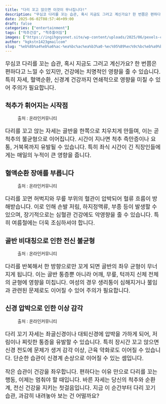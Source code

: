 ```yaml
---
title: "다리 꼬고 앉으면 이것이 무너집니다!"
description: "무심코 다리를 꼬는 습관, 혹시 지금도 그러고 계신가요? 한 번쯤은 편하다고 느낄 수 있지만, 건강에는 치명적인 영향을 줄 수 있습니다. 특히 자세, 혈액순환, 신경계 건강까지 연쇄적으로 영향을 미칠 수 있어 주의가 필요합니다."
date: 2025-06-02T08:57:46+09:00
draft: false
categories: ["entertainment"]
tags: ["척추건강", "척추틀어짐"]
images: ["https://ingihgoyonet.site/wp-content/uploads/2025/06/pexels-cottonbro-5723877-1024x683.jpg", "https://ingihgoyonet.site/wp-content/uploads/2025/06/pexels-karolina-grabowska-5207017-1024x683.jpg", "https://ingihgoyonet.site/wp-content/uploads/2025/06/pexels-magda-ehlers-pexels-27376660-1024x591.jpg", "https://ingihgoyonet.site/wp-content/uploads/2025/06/pexels-towfiqu-barbhuiya-3440682-12460181-1024x684.jpg"]
author: "kgkstn1423gmailcom"
slug: "%eb%8b%a4%eb%a6%ac-%ea%bc%ac%ea%b3%a0-%ec%95%89%ec%9c%bc%eb%a9%b4-%ec%9d%b4%ea%b2%83%ec%9d%b4-%eb%ac%b4%eb%84%88%ec%a7%91%eb%8b%88%eb%8b%a4"
---
```


<p style="font-size:18px">무심코 다리를 꼬는 습관, 혹시 지금도 그러고 계신가요? 한 번쯤은 편하다고 느낄 수 있지만, 건강에는 치명적인 영향을 줄 수 있습니다. 특히 자세, 혈액순환, 신경계 건강까지 연쇄적으로 영향을 미칠 수 있어 주의가 필요합니다.</p> <h2 >척추가 휘어지는 시작점</h2> <figure ><img src="https://ingihgoyonet.site/wp-content/uploads/2025/06/pexels-cottonbro-5723877-1024x683.jpg" alt="" style="aspect-ratio:16/9;object-fit:cover"/><figcaption >출처 : 온라인커뮤니티</figcaption></figure> <p style="font-size:18px">다리를 꼬고 앉는 자세는 골반을 한쪽으로 치우치게 만들며, 이는 곧 척추의 불균형으로 이어집니다. 시간이 지나면 척추 측만증이나 요통, 거북목까지 유발될 수 있습니다. 특히 좌식 시간이 긴 직장인들에게는 매일의 누적이 큰 영향을 줍니다.</p> <h2 >혈액순환 장애를 부릅니다</h2> <figure ><img src="https://ingihgoyonet.site/wp-content/uploads/2025/06/pexels-karolina-grabowska-5207017-1024x683.jpg" alt="" style="aspect-ratio:16/9;object-fit:cover"/><figcaption >출처 : 온라인커뮤니티</figcaption></figure> <p style="font-size:18px">다리를 꼬면 허벅지와 무릎 부위의 혈관이 압박되어 혈류 흐름이 방해받습니다. 이로 인해 손발 저림, 하지정맥류, 부종 등이 발생할 수 있으며, 장기적으로는 심혈관 건강에도 악영향을 줄 수 있습니다. 특히 여름철에는 더욱 조심하셔야 합니다.</p> <h2 >골반 비대칭으로 인한 전신 불균형</h2> <figure ><img src="https://ingihgoyonet.site/wp-content/uploads/2025/06/pexels-magda-ehlers-pexels-27376660-1024x591.jpg" alt="" style="aspect-ratio:16/9;object-fit:cover"/><figcaption >출처 : 온라인커뮤니티</figcaption></figure> <p style="font-size:18px">다리를 반복해서 한 방향으로만 꼬게 되면 골반의 좌우 균형이 무너지게 됩니다. 이는 골반 통증뿐 아니라 어깨, 무릎, 턱까지 신체 전체의 균형에 영향을 미칩니다. 여성의 경우 생리통이 심해지거나 불임과 관련된 문제로도 이어질 수 있어 주의가 필요합니다.</p> <h2 >신경 압박으로 인한 이상 감각</h2> <figure ><img src="https://ingihgoyonet.site/wp-content/uploads/2025/06/pexels-towfiqu-barbhuiya-3440682-12460181-1024x684.jpg" alt="" style="aspect-ratio:16/9;object-fit:cover"/><figcaption >출처 : 온라인커뮤니티</figcaption></figure> <p style="font-size:18px">다리 꼬기 자세는 좌골신경이나 대퇴신경에 압박을 가하게 되어, 저림이나 찌릿한 통증을 유발할 수 있습니다. 특히 장시간 꼬고 앉으면 신경 전도에 문제가 생겨 감각 이상, 근육 약화로도 이어질 수 있습니다. 단순한 습관이 신경계 손상으로 이어질 수 있는 셈입니다.</p> <p style="font-size:18px">작은 습관이 건강을 좌우합니다. 편하다는 이유 만으로 다리를 꼬는 행동, 이제는 멈춰야 할 때입니다. 바른 자세는 당신의 척추와 순환계, 전신 건강을 지키는 첫걸음입니다. 지금 이 순간부터 다리 꼬기 습관, 과감히 내려놓아 보는 건 어떨까요?</p>